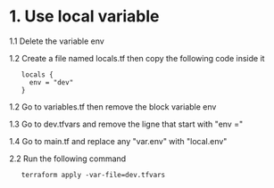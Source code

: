 # 1. Use local variable

1.1 Delete the variable env

1.2 Create a file named locals.tf then copy the following code inside it
```
   locals {
     env = "dev"
   }
```

1.2 Go to variables.tf then remove the block variable env 

1.3 Go to dev.tfvars and remove the ligne that start with "env ="

1.4 Go to main.tf and replace any "var.env" with "local.env"

2.2 Run the following command

```
   terraform apply -var-file=dev.tfvars
```

